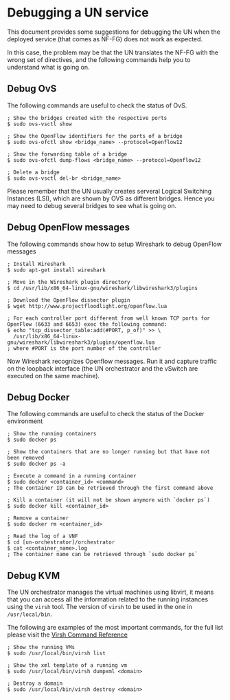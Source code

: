 # Debugging a UN service

This document provides some suggestions for debugging the UN when the
deployed service (that comes as NF-FG) does not work as expected.

In this case, the problem may be that the UN translates the NF-FG with
the wrong set of directives, and the following commands help you to
understand what is going on.


## Debug OvS

The following commands are useful to check the status of OvS.

    ; Show the bridges created with the respective ports
    $ sudo ovs-vsctl show

    ; Show the OpenFlow identifiers for the ports of a bridge
    $ sudo ovs-ofctl show <bridge_name> --protocol=Openflow12

    ; Show the forwarding table of a bridge
    $ sudo ovs-ofctl dump-flows <bridge_name> --protocol=Openflow12

    ; Delete a bridge
    $ sudo ovs-vsctl del-br <bridge_name>

Please remember that the UN usually creates serveral Logical
Switching Instances (LSI), which are shown by OVS as different
bridges. Hence you may need to debug several bridges to see what
is going on.


## Debug OpenFlow messages

The following commands show how to setup Wireshark to debug OpenFlow messages

	; Install Wireshark
	$ sudo apt-get install wireshark

	; Move in the Wireshark plugin directory
	$ cd /usr/lib/x86_64-linux-gnu/wireshark/libwireshark3/plugins

	; Download the OpenFlow dissector plugin
	$ wget http://www.projectfloodlight.org/openflow.lua

	; For each controller port different from well known TCP ports for
	OpenFlow (6633 and 6653) exec the following command:
	$ echo "tcp_dissector_table:add(#PORT, p_of)" >> \
	  /usr/lib/x86_64-linux-gnu/wireshark/libwireshark3/plugins/openflow.lua
	; where #PORT is the port number of the controller

Now Wireshark recognizes Openflow messages.
Run it and capture traffic on the loopback interface (the UN orchestrator and the vSwitch are executed on the same machine).


## Debug Docker

The following commands are useful to check the status of the Docker environment

    ; Show the running containers
    $ sudo docker ps

    ; Show the containers that are no longer running but that have not been removed
    $ sudo docker ps -a

    ; Execute a command in a running container
    $ sudo docker <container_id> <command>
    ; The container ID can be retrieved through the first command above

    ; Kill a container (it will not be shown anymore with `docker ps`)
    $ sudo docker kill <container_id>

    ; Remove a container
    $ sudo docker rm <container_id>

	; Read the log of a VNF
	$ cd [un-orchestrator]/orchestrator
	$ cat <container_name>.log
	; The container name can be retrieved through `sudo docker ps` 


## Debug KVM

The UN orchestrator manages the virtual machines using libvirt, it means that you can access all the information related to the running instances using the `virsh` tool.
The version of `virsh` to be used in the one in `/usr/local/bin`.

The following are examples of the most important commands, for the full list please visit the [Virsh Command Reference](http://libvirt.org/sources/virshcmdref/html/)

    ; Show the running VMs
    $ sudo /usr/local/bin/virsh list

    ; Show the xml template of a running vm
    $ sudo /usr/local/bin/virsh dumpxml <domain>

    ; Destroy a domain
    $ sudo /usr/local/bin/virsh destroy <domain>
